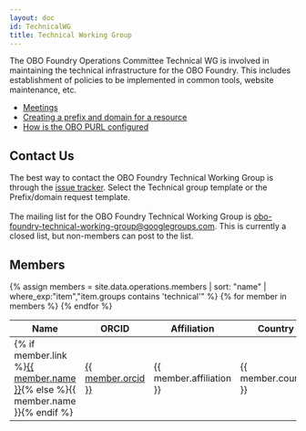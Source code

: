```yaml
---
layout: doc
id: TechnicalWG
title: Technical Working Group
---
```


The OBO Foundry Operations Committee Technical WG is involved in maintaining the technical infrastructure for the OBO Foundry. This includes establishment of policies to be implemented in common tools, website maintenance, etc.

- <a href='TechnicalWGMeetings.html'>Meetings</a>
- <a href='Policy_for_OBO_namespace_and_associated_PURL_requests.html'>Creating a prefix and domain for a resource</a>
- <a href='OBOPURLDomain.html'>How is the OBO PURL configured</a>

## Contact Us

The best way to contact the OBO Foundry Technical Working Group is through the <a href='https://github.com/OBOFoundry/OBOFoundry.github.io/issues'>issue tracker</a>. Select the Technical group template or the Prefix/domain request template.<br>
<br>
The mailing list for the OBO Foundry Technical Working Group is <a href='mailto:obo-foundry-technical-working-group@googlegroups.com'>obo-foundry-technical-working-group@googlegroups.com</a>. This is currently a closed list, but non-members can post to the list.

## Members

<table class="table">
<thead>
<tr>
    <th role="columnheader">Name</th>
    <th role="columnheader">ORCID</th>
    <th role="columnheader">Affiliation</th>
    <th role="columnheader">Country</th>
</tr>
</thead>
<tbody>
{% assign members = site.data.operations.members | sort: "name" | where_exp:"item","item.groups contains 'technical'" %}
{% for member in members %}
<tr>
    <td>{% if member.link %}<a href="{{ member.link }}">{{ member.name }}</a>{% else %}{{ member.name }}{% endif %}</td>
    <td><a href="https://orcid.org/{{ member.orcid }}">{{ member.orcid }}</a></td>
    <td>{{ member.affiliation }}</td>
    <td>{{ member.country }}</td>
</tr>
{% endfor %}
</tbody>
</table>
